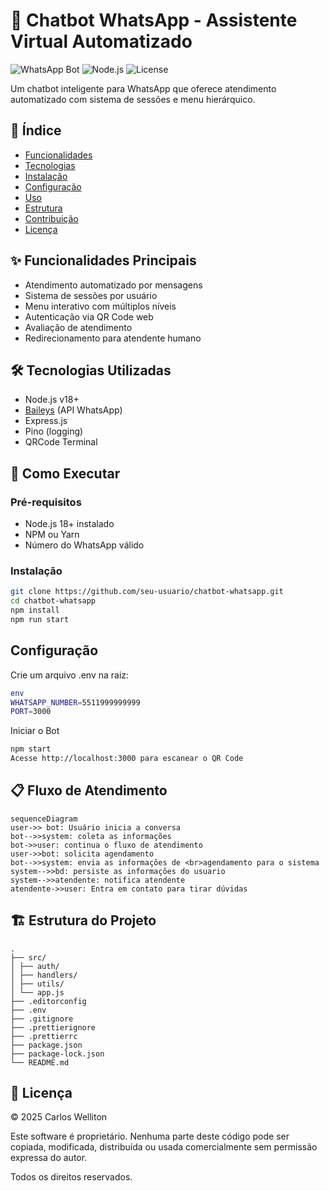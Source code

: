 # 🤖 Chatbot WhatsApp - Assistente Virtual Automatizado

![WhatsApp Bot](https://img.shields.io/badge/WhatsApp-Bot-green)
![Node.js](https://img.shields.io/badge/Node.js-18+-success)
![License](https://img.shields.io/badge/License-MIT-blue)

Um chatbot inteligente para WhatsApp que oferece atendimento automatizado com sistema de sessões e menu hierárquico.

## 📌 Índice

- [Funcionalidades](#-funcionalidades-principais)
- [Tecnologias](#-tecnologias-utilizadas)
- [Instalação](#-como-executar)
- [Configuração](#-configuração)
- [Uso](#-fluxo-de-atendimento)
- [Estrutura](#-estrutura-do-projeto)
- [Contribuição](#-como-contribuir)
- [Licença](#-licença)

## ✨ Funcionalidades Principais

- Atendimento automatizado por mensagens
- Sistema de sessões por usuário
- Menu interativo com múltiplos níveis
- Autenticação via QR Code web
- Avaliação de atendimento
- Redirecionamento para atendente humano

## 🛠️ Tecnologias Utilizadas

- Node.js v18+
- [Baileys](https://github.com/whiskeysockets/Baileys) (API WhatsApp)
- Express.js
- Pino (logging)
- QRCode Terminal

## 🚀 Como Executar

### Pré-requisitos

- Node.js 18+ instalado
- NPM ou Yarn
- Número do WhatsApp válido

### Instalação

```bash
git clone https://github.com/seu-usuario/chatbot-whatsapp.git
cd chatbot-whatsapp
npm install
npm run start
```

## Configuração

Crie um arquivo .env na raiz:

```bash
env
WHATSAPP_NUMBER=5511999999999
PORT=3000
```

Iniciar o Bot

```bash
npm start
Acesse http://localhost:3000 para escanear o QR Code
```

## 📋 Fluxo de Atendimento

```mermaid
sequenceDiagram
user->> bot: Usuário inicia a conversa
bot-->>system: coleta as informações
bot->>user: continua o fluxo de atendimento
user->>bot: solicita agendamento
bot-->>system: envia as informações de <br>agendamento para o sistema
system-->>bd: persiste as informações do usuario
system-->>atendente: notifica atendente
atendente->>user: Entra em contato para tirar dúvidas

```

## 🏗️ Estrutura do Projeto

```text
.
├── src/ 
│ ├── auth/ 
│ ├── handlers/ 
│ ├── utils/ 
│ └── app.js
├── .editorconfig
├── .env
├── .gitignore
├── .prettierignore
├── .prettierrc
├── package.json
├── package-lock.json
└── README.md
```

## 📄 Licença

© 2025 Carlos Welliton

Este software é proprietário. Nenhuma parte deste código pode ser copiada, modificada, distribuída ou usada comercialmente sem permissão expressa do autor.

Todos os direitos reservados.

